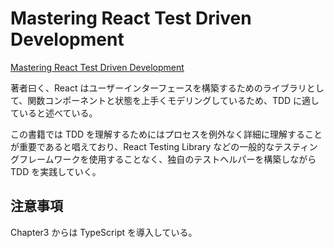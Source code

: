 # Mastering React Test Driven Development

[Mastering React Test Driven Development](https://learning.oreilly.com/library/view/mastering-react-test-driven/9781803247120/)

著者曰く、React はユーザーインターフェースを構築するためのライブラリとして、関数コンポーネントと状態を上手くモデリングしているため、TDD に適していると述べている。

この書籍では TDD を理解するためにはプロセスを例外なく詳細に理解することが重要であると唱えており、React Testing Library などの一般的なテスティングフレームワークを使用することなく、独自のテストヘルパーを構築しながら TDD を実践していく。

## 注意事項

Chapter3 からは TypeScript を導入している。
